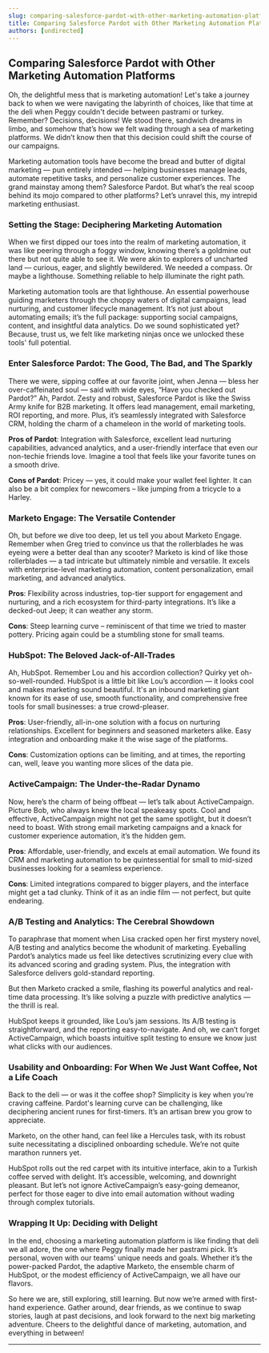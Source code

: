 ```yaml
---
slug: comparing-salesforce-pardot-with-other-marketing-automation-platforms
title: Comparing Salesforce Pardot with Other Marketing Automation Platforms
authors: [undirected]
---
```



## Comparing Salesforce Pardot with Other Marketing Automation Platforms

Oh, the delightful mess that is marketing automation! Let's take a journey back to when we were navigating the labyrinth of choices, like that time at the deli when Peggy couldn't decide between pastrami or turkey. Remember? Decisions, decisions! We stood there, sandwich dreams in limbo, and somehow that’s how we felt wading through a sea of marketing platforms. We didn’t know then that this decision could shift the course of our campaigns.

Marketing automation tools have become the bread and butter of digital marketing — pun entirely intended — helping businesses manage leads, automate repetitive tasks, and personalize customer experiences. The grand mainstay among them? Salesforce Pardot. But what’s the real scoop behind its mojo compared to other platforms? Let’s unravel this, my intrepid marketing enthusiast.

### Setting the Stage: Deciphering Marketing Automation

When we first dipped our toes into the realm of marketing automation, it was like peering through a foggy window, knowing there’s a goldmine out there but not quite able to see it. We were akin to explorers of uncharted land — curious, eager, and slightly bewildered. We needed a compass. Or maybe a lighthouse. Something reliable to help illuminate the right path.

Marketing automation tools are that lighthouse. An essential powerhouse guiding marketers through the choppy waters of digital campaigns, lead nurturing, and customer lifecycle management. It’s not just about automating emails; it’s the full package: supporting social campaigns, content, and insightful data analytics. Do we sound sophisticated yet? Because, trust us, we felt like marketing ninjas once we unlocked these tools' full potential.

### Enter Salesforce Pardot: The Good, The Bad, and The Sparkly

There we were, sipping coffee at our favorite joint, when Jenna — bless her over-caffeinated soul — said with wide eyes, “Have you checked out Pardot?” Ah, Pardot. Zesty and robust, Salesforce Pardot is like the Swiss Army knife for B2B marketing. It offers lead management, email marketing, ROI reporting, and more. Plus, it’s seamlessly integrated with Salesforce CRM, holding the charm of a chameleon in the world of marketing tools.

**Pros of Pardot**: Integration with Salesforce, excellent lead nurturing capabilities, advanced analytics, and a user-friendly interface that even our non-techie friends love. Imagine a tool that feels like your favorite tunes on a smooth drive.

**Cons of Pardot**: Pricey — yes, it could make your wallet feel lighter. It can also be a bit complex for newcomers – like jumping from a tricycle to a Harley.

### Marketo Engage: The Versatile Contender

Oh, but before we dive too deep, let us tell you about Marketo Engage. Remember when Greg tried to convince us that the rollerblades he was eyeing were a better deal than any scooter? Marketo is kind of like those rollerblades — a tad intricate but ultimately nimble and versatile. It excels with enterprise-level marketing automation, content personalization, email marketing, and advanced analytics.

**Pros**: Flexibility across industries, top-tier support for engagement and nurturing, and a rich ecosystem for third-party integrations. It’s like a decked-out Jeep; it can weather any storm.

**Cons**: Steep learning curve – reminiscent of that time we tried to master pottery. Pricing again could be a stumbling stone for small teams.

### HubSpot: The Beloved Jack-of-All-Trades

Ah, HubSpot. Remember Lou and his accordion collection? Quirky yet oh-so-well-rounded. HubSpot is a little bit like Lou’s accordion — it looks cool and makes marketing sound beautiful. It's an inbound marketing giant known for its ease of use, smooth functionality, and comprehensive free tools for small businesses: a true crowd-pleaser.

**Pros**: User-friendly, all-in-one solution with a focus on nurturing relationships. Excellent for beginners and seasoned marketers alike. Easy integration and onboarding make it the wise sage of the platforms.

**Cons**: Customization options can be limiting, and at times, the reporting can, well, leave you wanting more slices of the data pie.

### ActiveCampaign: The Under-the-Radar Dynamo

Now, here’s the charm of being offbeat — let’s talk about ActiveCampaign. Picture Bob, who always knew the local speakeasy spots. Cool and effective, ActiveCampaign might not get the same spotlight, but it doesn’t need to boast. With strong email marketing campaigns and a knack for customer experience automation, it’s the hidden gem.

**Pros**: Affordable, user-friendly, and excels at email automation. We found its CRM and marketing automation to be quintessential for small to mid-sized businesses looking for a seamless experience.

**Cons**: Limited integrations compared to bigger players, and the interface might get a tad clunky. Think of it as an indie film — not perfect, but quite endearing.

### A/B Testing and Analytics: The Cerebral Showdown

To paraphrase that moment when Lisa cracked open her first mystery novel, A/B testing and analytics become the whodunit of marketing. Eyeballing Pardot’s analytics made us feel like detectives scrutinizing every clue with its advanced scoring and grading system. Plus, the integration with Salesforce delivers gold-standard reporting.

But then Marketo cracked a smile, flashing its powerful analytics and real-time data processing. It’s like solving a puzzle with predictive analytics — the thrill is real.

HubSpot keeps it grounded, like Lou’s jam sessions. Its A/B testing is straightforward, and the reporting easy-to-navigate. And oh, we can’t forget ActiveCampaign, which boasts intuitive split testing to ensure we know just what clicks with our audiences.

### Usability and Onboarding: For When We Just Want Coffee, Not a Life Coach

Back to the deli — or was it the coffee shop? Simplicity is key when you’re craving caffeine. Pardot's learning curve can be challenging, like deciphering ancient runes for first-timers. It’s an artisan brew you grow to appreciate.

Marketo, on the other hand, can feel like a Hercules task, with its robust suite necessitating a disciplined onboarding schedule. We’re not quite marathon runners yet.

HubSpot rolls out the red carpet with its intuitive interface, akin to a Turkish coffee served with delight. It’s accessible, welcoming, and downright pleasant. But let’s not ignore ActiveCampaign’s easy-going demeanor, perfect for those eager to dive into email automation without wading through complex tutorials.

### Wrapping It Up: Deciding with Delight

In the end, choosing a marketing automation platform is like finding that deli we all adore, the one where Peggy finally made her pastrami pick. It’s personal, woven with our teams' unique needs and goals. Whether it’s the power-packed Pardot, the adaptive Marketo, the ensemble charm of HubSpot, or the modest efficiency of ActiveCampaign, we all have our flavors.

So here we are, still exploring, still learning. But now we’re armed with first-hand experience. Gather around, dear friends, as we continue to swap stories, laugh at past decisions, and look forward to the next big marketing adventure. Cheers to the delightful dance of marketing, automation, and everything in between!

---